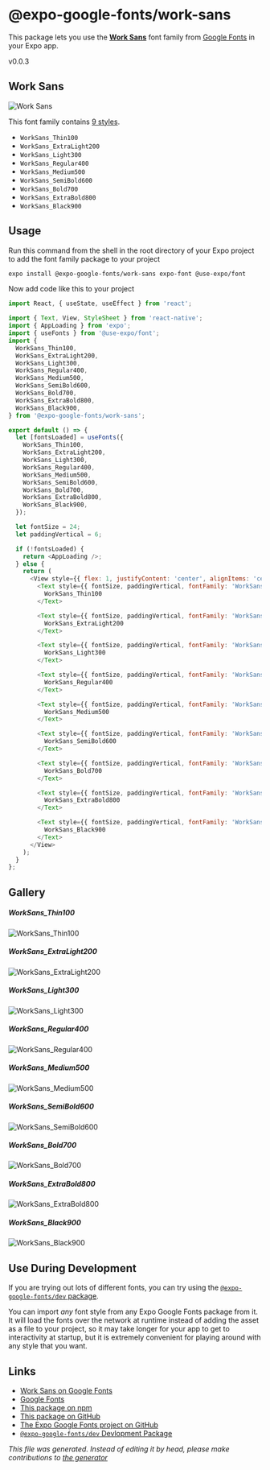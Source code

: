 # @expo-google-fonts/work-sans

This package lets you use the [**Work Sans**](https://fonts.google.com/specimen/Work+Sans) font family from [Google Fonts](https://fonts.google.com/) in your Expo app.

v0.0.3

## Work Sans

![Work Sans](./font-family.png)

This font family contains [9 styles](#gallery).

- `WorkSans_Thin100`
- `WorkSans_ExtraLight200`
- `WorkSans_Light300`
- `WorkSans_Regular400`
- `WorkSans_Medium500`
- `WorkSans_SemiBold600`
- `WorkSans_Bold700`
- `WorkSans_ExtraBold800`
- `WorkSans_Black900`

## Usage

Run this command from the shell in the root directory of your Expo project to add the font family package to your project
```sh
expo install @expo-google-fonts/work-sans expo-font @use-expo/font
```

Now add code like this to your project
```js
import React, { useState, useEffect } from 'react';

import { Text, View, StyleSheet } from 'react-native';
import { AppLoading } from 'expo';
import { useFonts } from '@use-expo/font';
import {
  WorkSans_Thin100,
  WorkSans_ExtraLight200,
  WorkSans_Light300,
  WorkSans_Regular400,
  WorkSans_Medium500,
  WorkSans_SemiBold600,
  WorkSans_Bold700,
  WorkSans_ExtraBold800,
  WorkSans_Black900,
} from '@expo-google-fonts/work-sans';

export default () => {
  let [fontsLoaded] = useFonts({
    WorkSans_Thin100,
    WorkSans_ExtraLight200,
    WorkSans_Light300,
    WorkSans_Regular400,
    WorkSans_Medium500,
    WorkSans_SemiBold600,
    WorkSans_Bold700,
    WorkSans_ExtraBold800,
    WorkSans_Black900,
  });

  let fontSize = 24;
  let paddingVertical = 6;

  if (!fontsLoaded) {
    return <AppLoading />;
  } else {
    return (
      <View style={{ flex: 1, justifyContent: 'center', alignItems: 'center' }}>
        <Text style={{ fontSize, paddingVertical, fontFamily: 'WorkSans_Thin100' }}>
          WorkSans_Thin100
        </Text>

        <Text style={{ fontSize, paddingVertical, fontFamily: 'WorkSans_ExtraLight200' }}>
          WorkSans_ExtraLight200
        </Text>

        <Text style={{ fontSize, paddingVertical, fontFamily: 'WorkSans_Light300' }}>
          WorkSans_Light300
        </Text>

        <Text style={{ fontSize, paddingVertical, fontFamily: 'WorkSans_Regular400' }}>
          WorkSans_Regular400
        </Text>

        <Text style={{ fontSize, paddingVertical, fontFamily: 'WorkSans_Medium500' }}>
          WorkSans_Medium500
        </Text>

        <Text style={{ fontSize, paddingVertical, fontFamily: 'WorkSans_SemiBold600' }}>
          WorkSans_SemiBold600
        </Text>

        <Text style={{ fontSize, paddingVertical, fontFamily: 'WorkSans_Bold700' }}>
          WorkSans_Bold700
        </Text>

        <Text style={{ fontSize, paddingVertical, fontFamily: 'WorkSans_ExtraBold800' }}>
          WorkSans_ExtraBold800
        </Text>

        <Text style={{ fontSize, paddingVertical, fontFamily: 'WorkSans_Black900' }}>
          WorkSans_Black900
        </Text>
      </View>
    );
  }
};

```

## Gallery

##### WorkSans_Thin100
![WorkSans_Thin100](./54ff7c3cb9bfd181e1d18d089ab9bba3059dd6f49d35bfde19c23e0920ec6f2c.ttf.png)

##### WorkSans_ExtraLight200
![WorkSans_ExtraLight200](./1fa02ec2601b669a35f4c2d946f2e52353bcf619ad2a080c8786f607f013359c.ttf.png)

##### WorkSans_Light300
![WorkSans_Light300](./63d2d7d98c9844e182c80865616936a3c0e95d9c9b7097e09401ccc07723afa7.ttf.png)

##### WorkSans_Regular400
![WorkSans_Regular400](./cf9e214b6a140d6d260a7a91283acecf80168bd0b46628222447e9b5e01300a2.ttf.png)

##### WorkSans_Medium500
![WorkSans_Medium500](./1ca28e13541a38be971563ecc74ed68ad07134d3ea3afe92a9c120783868b69d.ttf.png)

##### WorkSans_SemiBold600
![WorkSans_SemiBold600](./a7415d89db9339059ee631263f3cd47af702c172d1b020fa359df0e5a4930e6b.ttf.png)

##### WorkSans_Bold700
![WorkSans_Bold700](./d41209fc541bdf9f9bac4659e46565edc93459f6c6f7213015af82b7d3e7e00b.ttf.png)

##### WorkSans_ExtraBold800
![WorkSans_ExtraBold800](./c9cca774aabfe453b9c2759953dedeb20f16d6eb28c0ba7690a170580c338d72.ttf.png)

##### WorkSans_Black900
![WorkSans_Black900](./7cdc1c327ea835b192ef17b0f0bff1a16fc58f8ab00bc318b41912f4758b2905.ttf.png)


## Use During Development

If you are trying out lots of different fonts, you can try using the [`@expo-google-fonts/dev` package](https://github.com/expo/google-fonts/tree/master/font-packages/dev#readme).

You can import *any* font style from any Expo Google Fonts package from it. It will load the fonts
over the network at runtime instead of adding the asset as a file to your project, so it may take longer
for your app to get to interactivity at startup, but it is extremely convenient
for playing around with any style that you want.

## Links

- [Work Sans on Google Fonts](https://fonts.google.com/specimen/Work+Sans)
- [Google Fonts](https://fonts.google.com/)
- [This package on npm](https://www.npmjs.com/package/@expo-google-fonts/work-sans)
- [This package on GitHub](https://github.com/expo/google-fonts/tree/master/font-packages/work-sans)
- [The Expo Google Fonts project on GitHub](https://github.com/expo/google-fonts)
- [`@expo-google-fonts/dev` Devlopment Package](https://github.com/expo/google-fonts/tree/master/font-packages/dev)


*This file was generated. Instead of editing it by head, please make contributions to [the generator](https://github.com/expo/google-fonts/tree/master/packages/generator)*
